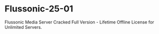 # Flussonic-25-01
Flussonic Media Server Cracked Full Version - Lifetime Offline License for Unlimited Servers.
